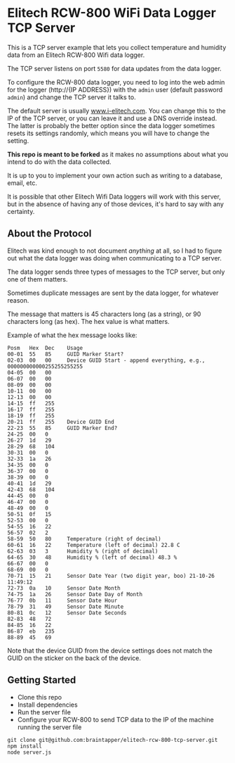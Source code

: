 # Elitech RCW-800 WiFi Data Logger TCP Server

This is a TCP server example that lets you collect temperature and humidity data from an Elitech RCW-800 Wifi data logger.

The TCP server listens on port `5580` for data updates from the data logger.

To configure the RCW-800 data logger, you need to log into the web admin for the logger (http://{IP ADDRESS}) with the `admin` user (default password `admin`) and change the TCP server it talks to.

The default server is usually www.i-elitech.com. You can change this to the IP of the TCP server, or you can leave it and use a DNS override instead. The latter is probably the better option since the data logger sometimes resets its settings randomly, which means you will have to change the setting.

**This repo is meant to be forked** as it makes no assumptions about what you intend to do with the data collected.

It is up to you to implement your own action such as writing to a database, email, etc.

It is possible that other Elitech Wifi Data loggers will work with this server, but in the absence of having any of those devices, it's hard to say with any certainty.


## About the Protocol

Elitech was kind enough to not document *anything* at all, so I had to figure out what the data logger was doing when communicating to a TCP server.

The data logger sends three types of messages to the TCP server, but only one of them matters.

Sometimes duplicate messages are sent by the data logger, for whatever reason.

The message that matters is 45 characters long (as a string), or 90 characters long (as hex). The hex value is what matters.

Example of what the hex message looks like:

```
Posm   Hex  Dec    Usage
00-01  55   85     GUID Marker Start?
02-03  00   00     Device GUID Start - append everything, e.g., 000000000000255255255255
04-05  00   00 
06-07  00   00 
08-09  00   00 
10-11  00   00 
12-13  00   00 
14-15  ff   255 
16-17  ff   255 
18-19  ff   255 
20-21  ff   255    Device GUID End
22-23  55   85     GUID Marker End?
24-25  00   0 
26-27  1d   29 
28-29  68   104 
30-31  00   0 
32-33  1a   26 
34-35  00   0 
36-37  00   0 
38-39  00   0 
40-41  1d   29 
42-43  68   104 
44-45  00   0 
46-47  00   0 
48-49  00   0 
50-51  0f   15 
52-53  00   0 
54-55  16   22 
56-57  02   2 
58-59  50   80     Temperature (right of decimal)
60-61  16   22     Temperature (left of decimal) 22.8 C
62-63  03   3      Humidity % (right of decimal)
64-65  30   48     Humidity % (left of decimal) 48.3 %
66-67  00   0 
68-69  00   0 
70-71  15   21     Sensor Date Year (two digit year, boo) 21-10-26 11:49:12
72-73  0a   10     Sensor Date Month
74-75  1a   26     Sensor Date Day of Month
76-77  0b   11     Sensor Date Hour
78-79  31   49     Sensor Date Minute
80-81  0c   12     Sensor Date Seconds
82-83  48   72 
84-85  16   22 
86-87  eb   235 
88-89  45   69
```

Note that the device GUID from the device settings does not match the GUID on the sticker on the back of the device.


## Getting Started

* Clone this repo
* Install dependencies
* Run the server file
* Configure your RCW-800 to send TCP data to the IP of the machine running the server file

```
git clone git@github.com:braintapper/elitech-rcw-800-tcp-server.git
npm install
node server.js
```



